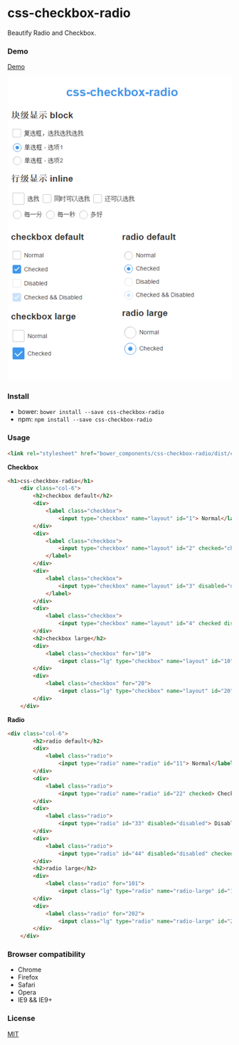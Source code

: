 # css-checkbox-radio
Beautify Radio and Checkbox.

### Demo

[Demo](https://chutou.github.io/css-checkbox-radio/)

![Alt text](img/demo.png)

### Install
- bower: `bower install --save css-checkbox-radio`
- npm: `npm install --save css-checkbox-radio`

### Usage

```html
<link rel="stylesheet" href="bower_components/css-checkbox-radio/dist/css-checkbox-radio.css">
```

**Checkbox**

```html
<h1>css-checkbox-radio</h1>
    <div class="col-6">
        <h2>checkbox default</h2>
        <div>
            <label class="checkbox">
                <input type="checkbox" name="layout" id="1"> Normal</label>
        </div>
        <div>
            <label class="checkbox">
                <input type="checkbox" name="layout" id="2" checked="checked"> Checked
            </label>
        </div>
        <div>
            <label class="checkbox">
                <input type="checkbox" name="layout" id="3" disabled="disabled"> Disabled
            </label>
        </div>
        <div>
            <label class="checkbox">
                <input type="checkbox" name="layout" id="4" checked disabled="disabled"> Checked && Disabled</label>
        </div>
        <h2>checkbox large</h2>
        <div>
            <label class="checkbox" for="10">
                <input class="lg" type="checkbox" name="layout" id="10"> Normal</label>
        </div>
        <div>
            <label class="checkbox" for="20">
                <input class="lg" type="checkbox" name="layout" id="20" checked="checked"> Checked</label>
        </div>
    </div>
```

**Radio**

```html
<div class="col-6">
        <h2>radio default</h2>
        <div>
            <label class="radio">
                <input type="radio" name="radio" id="11"> Normal</label>
        </div>
        <div>
            <label class="radio">
                <input type="radio" name="radio" id="22" checked> Checked</label>
        </div>
        <div>
            <label class="radio">
                <input type="radio" id="33" disabled="disabled"> Disabled</label>
        </div>
        <div>
            <label class="radio">
                <input type="radio" id="44" disabled="disabled" checked> Checked && Disabled</label>
        </div>
        <h2>radio large</h2>
        <div>
            <label class="radio" for="101">
                <input class="lg" type="radio" name="radio-large" id="101"> Normal</label>
        </div>
        <div>
            <label class="radio" for="202">
                <input class="lg" type="radio" name="radio-large" id="202" checked> Checked</label>
        </div>
    </div>
```

### Browser compatibility

- Chrome
- Firefox
- Safari
- Opera
- IE9 && IE9+


### License

  [MIT](LICENSE)
